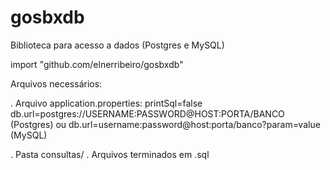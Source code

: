 # gosbxdb
Biblioteca para acesso a dados (Postgres e MySQL)

import "github.com/elnerribeiro/gosbxdb"

Arquivos necessários:

. Arquivo application.properties:
	printSql=false
	db.url=postgres://USERNAME:PASSWORD@HOST:PORTA/BANCO (Postgres)
ou
	db.url=username:password@host:porta/banco?param=value (MySQL)
	
. Pasta consultas/
	. Arquivos terminados em .sql

